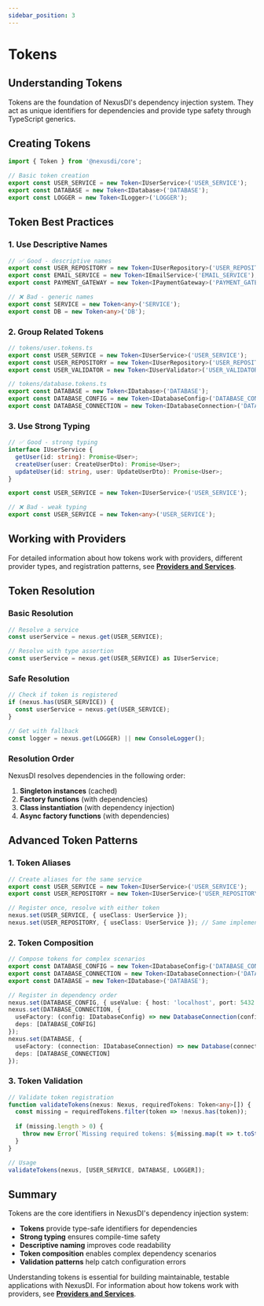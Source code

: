 ```yaml
---
sidebar_position: 3
---
```


# Tokens

## Understanding Tokens

Tokens are the foundation of NexusDI's dependency injection system. They act as unique identifiers for dependencies and provide type safety through TypeScript generics.

## Creating Tokens

```typescript
import { Token } from '@nexusdi/core';

// Basic token creation
export const USER_SERVICE = new Token<IUserService>('USER_SERVICE');
export const DATABASE = new Token<IDatabase>('DATABASE');
export const LOGGER = new Token<ILogger>('LOGGER');
```

## Token Best Practices

### 1. Use Descriptive Names

```typescript
// ✅ Good - descriptive names
export const USER_REPOSITORY = new Token<IUserRepository>('USER_REPOSITORY');
export const EMAIL_SERVICE = new Token<IEmailService>('EMAIL_SERVICE');
export const PAYMENT_GATEWAY = new Token<IPaymentGateway>('PAYMENT_GATEWAY');

// ❌ Bad - generic names
export const SERVICE = new Token<any>('SERVICE');
export const DB = new Token<any>('DB');
```

### 2. Group Related Tokens

```typescript
// tokens/user.tokens.ts
export const USER_SERVICE = new Token<IUserService>('USER_SERVICE');
export const USER_REPOSITORY = new Token<IUserRepository>('USER_REPOSITORY');
export const USER_VALIDATOR = new Token<IUserValidator>('USER_VALIDATOR');

// tokens/database.tokens.ts
export const DATABASE = new Token<IDatabase>('DATABASE');
export const DATABASE_CONFIG = new Token<IDatabaseConfig>('DATABASE_CONFIG');
export const DATABASE_CONNECTION = new Token<IDatabaseConnection>('DATABASE_CONNECTION');
```

### 3. Use Strong Typing

```typescript
// ✅ Good - strong typing
interface IUserService {
  getUser(id: string): Promise<User>;
  createUser(user: CreateUserDto): Promise<User>;
  updateUser(id: string, user: UpdateUserDto): Promise<User>;
}

export const USER_SERVICE = new Token<IUserService>('USER_SERVICE');

// ❌ Bad - weak typing
export const USER_SERVICE = new Token<any>('USER_SERVICE');
```

## Working with Providers

For detailed information about how tokens work with providers, different provider types, and registration patterns, see **[Providers and Services](./providers-and-services.md)**.

## Token Resolution

### Basic Resolution

```typescript
// Resolve a service
const userService = nexus.get(USER_SERVICE);

// Resolve with type assertion
const userService = nexus.get(USER_SERVICE) as IUserService;
```

### Safe Resolution

```typescript
// Check if token is registered
if (nexus.has(USER_SERVICE)) {
  const userService = nexus.get(USER_SERVICE);
}

// Get with fallback
const logger = nexus.get(LOGGER) || new ConsoleLogger();
```

### Resolution Order

NexusDI resolves dependencies in the following order:

1. **Singleton instances** (cached)
2. **Factory functions** (with dependencies)
3. **Class instantiation** (with dependency injection)
4. **Async factory functions** (with dependencies)

## Advanced Token Patterns

### 1. Token Aliases

```typescript
// Create aliases for the same service
export const USER_SERVICE = new Token<IUserService>('USER_SERVICE');
export const USER_REPOSITORY = new Token<IUserService>('USER_REPOSITORY'); // Alias

// Register once, resolve with either token
nexus.set(USER_SERVICE, { useClass: UserService });
nexus.set(USER_REPOSITORY, { useClass: UserService }); // Same implementation
```

### 2. Token Composition

```typescript
// Compose tokens for complex scenarios
export const DATABASE_CONFIG = new Token<IDatabaseConfig>('DATABASE_CONFIG');
export const DATABASE_CONNECTION = new Token<IDatabaseConnection>('DATABASE_CONNECTION');
export const DATABASE = new Token<IDatabase>('DATABASE');

// Register in dependency order
nexus.set(DATABASE_CONFIG, { useValue: { host: 'localhost', port: 5432 } });
nexus.set(DATABASE_CONNECTION, { 
  useFactory: (config: IDatabaseConfig) => new DatabaseConnection(config),
  deps: [DATABASE_CONFIG]
});
nexus.set(DATABASE, {
  useFactory: (connection: IDatabaseConnection) => new Database(connection),
  deps: [DATABASE_CONNECTION]
});
```

### 3. Token Validation

```typescript
// Validate token registration
function validateTokens(nexus: Nexus, requiredTokens: Token<any>[]) {
  const missing = requiredTokens.filter(token => !nexus.has(token));
  
  if (missing.length > 0) {
    throw new Error(`Missing required tokens: ${missing.map(t => t.toString()).join(', ')}`);
  }
}

// Usage
validateTokens(nexus, [USER_SERVICE, DATABASE, LOGGER]);
```

## Summary

Tokens are the core identifiers in NexusDI's dependency injection system:

- **Tokens** provide type-safe identifiers for dependencies
- **Strong typing** ensures compile-time safety
- **Descriptive naming** improves code readability
- **Token composition** enables complex dependency scenarios
- **Validation patterns** help catch configuration errors

Understanding tokens is essential for building maintainable, testable applications with NexusDI. For information about how tokens work with providers, see **[Providers and Services](./providers-and-services.md)**. 